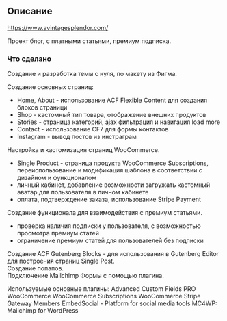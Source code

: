 

## Описание

https://www.avintagesplendor.com/

Проект блог, с платными статьями, премиум подписка.

### Что сделано
Создание и разработка темы с нуля, по макету из Фигма.  

Создание основных страниц:
- Home, About - использование ACF Flexible Content для создания блоков страници
- Shop - кастомный тип товара, отображение внешних продуктов
- Stories - страница категорий, ajax фильтрация и навигация load more
- Contact - использование CF7 для формы контактов
- Instagram - вывод постов из инстраграм
  
Настройка и кастомизация страниц WooCommerce. 
- Single Product - страница продукта WooCommerce Subscriptions, переиспользование и модификация шаблона в соответствии с дизайном и функционалом
- личный кабинет, добавление возможности загружать кастомный аватар для пользователя в личном кабинете
- оплата, подтверждение заказа, использование Stripe Payment 
  
Создание функционала для взаимодействия с премиум статьями.
- проверка наличия подписки у пользователя, с возможностью просмотра премиум статей
- ограничение премиум статей для пользователей без подписки
  
Создание ACF Gutenberg Blocks - для использования в Gutenberg Editor для построения страниц Single Post.  
Создание попапов.  
Подключение Mailchimp Формы с помощью плагина.

Используемые основные плагины:
Advanced Custom Fields PRO
WooCommerce 
WooCommerce Subscriptions
WooCommerce Stripe Gateway
Members 
EmbedSocial - Platform for social media tools
MC4WP: Mailchimp for WordPress







